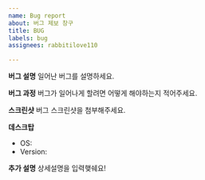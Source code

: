 ```yaml
---
name: Bug report
about: 버그 제보 창구
title: BUG
labels: bug
assignees: rabbitilove110

---
```


**버그 설명**
일어난 버그를 설명하세요.

**버그 과정**
버그가 일어나게 할려면 어떻게 해야하는지 적어주세요.

**스크린샷**
버그 스크린샷을 첨부해주세요.

**데스크탑**
 - OS: 
 - Version: 

**추가 설명**
상세설명을 입력햊쉐요!
